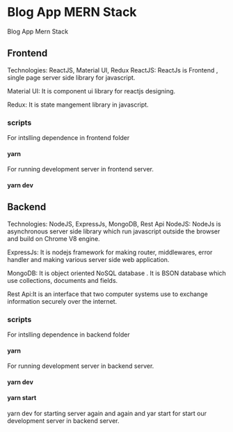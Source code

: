 # Blog App MERN Stack

Blog App Mern Stack
## Frontend
Technologies: ReactJS, Material UI, Redux
ReactJS: ReactJs is Frontend , single page server side library for javascript.

Material UI: It is component ui library for reactjs designing.

Redux: It is state mangement library in javascript.

### scripts
For intslling dependence in frontend folder
#### yarn 
For running development server in frontend server.
#### yarn dev



## Backend
Technologies: NodeJS, ExpressJs, MongoDB, Rest Api
NodeJS: NodeJs is asynchronous server side library which run javascript outside the browser 
and build on Chrome V8 engine.

ExpressJs: It is nodejs framework for making router, middlewares, error handler and making various server side web application.

MongoDB: It is object oriented NoSQL database . It is BSON database which use collections, documents and fields.

Rest Api:It is an interface that two computer systems use to exchange information securely over the internet.

### scripts
For intslling dependence in backend folder
#### yarn 
For running development server in backend server.
#### yarn dev
#### yarn start

yarn dev for starting server again and again and yar start for start our development server in backend server.
